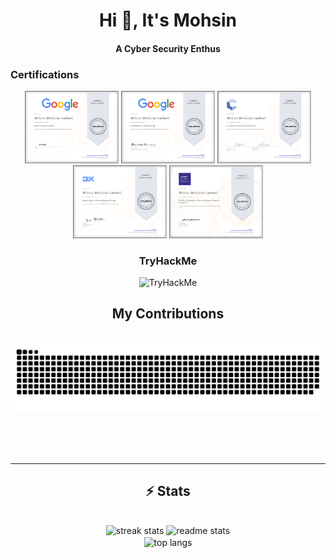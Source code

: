 <h1 align="center">Hi 👋, It's Mohsin</h1>
<h4 align="center">A Cyber Security Enthus</h4>
  <h3>Certifications</h3>
  <div style="text-align: center;">
    <img src="assets/python-google.png" alt="eCPPTv2" width="150">
    <img src="assets/cybersecurity.png" alt="CCNA" width="150">
    <img src="assets/Cpp.png" alt="eCPPTv2" width="150">
    <img src="assets/IBM.png" alt="CCNA" width="150">
    <img src="assets/bash.png" alt="CCNA" width="150">
    



<h3>TryHackMe</h3>
    <img src="https://tryhackme-badges.s3.amazonaws.com/President..png" align="center "alt="TryHackMe">

<div align="center">
  <h2>My Contributions</h2>
  <br>
  <img alt="snake eating my contributions" src="https://raw.githubusercontent.com/salesp07/salesp07/output/github-contribution-grid-snake.svg" />
  
  <br/><br/><br/>
</div>

<hr/>

<h2 align="center">⚡ Stats</h2>
<br>
<div align=center>
  <img width=390 src="https://github-readme-streak-stats-salesp07.vercel.app/?user=president-xd&count_private=true&theme=react&border_radius=10" alt="streak stats"/>
  <img width=390 src="https://github-readme-stats-salesp07.vercel.app/api?username=president-xd&count_private=true&show_icons=true&theme=react&rank_icon=github&border_radius=10" alt="readme stats" />
  <br/>
  <img width=325 align="center" src="https://github-readme-stats-salesp07.vercel.app/api/top-langs/?username=president-xd&hide=HTML&langs_count=8&layout=compact&theme=react&border_radius=10&size_weight=0.5&count_weight=0.5&exclude_repo=github-readme-stats" alt="top langs" />
</div>

